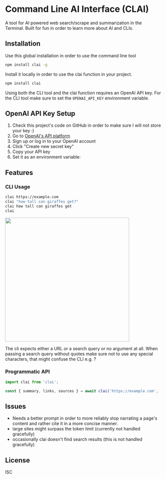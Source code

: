 # Command Line AI Interface (CLAI)

A tool for AI powered web search/scrape and summarization in the Terminal.
Built for fun in order to learn more about AI and CLIs.

## Installation

Use this global installation in order to use the command line tool
```bash
npm install clai -g
```
Install it locally in order to use the clai function in your project.
```bash
npm install clai
```
Using both the CLI tool and the clai function requires an OpenAI API key. For the CLI tool make sure to set the `OPENAI_API_KEY` environment variable.

## OpenAI API Key Setup

1. Check this project's code on GitHub in order to make sure I will not store your key :)
2. Go to [OpenAI's API platform](https://platform.openai.com/api-keys)
3. Sign up or log in to your OpenAI account
4. Click "Create new secret key"
5. Copy your API key
6. Set it as an environment variable:


## Features
### CLI Usage
```bash
clai https://example.com
clai "how tall can giraffes get?"
clai how tall can giraffes get
clai
```
<img width="400" src="https://github.com/user-attachments/assets/002b3e05-5c77-4f4d-8aa3-ecb7412e9538" />

The cli expects either a URL or a search query or no argument at all.
When passing a search query without quotes make sure not to use any special characters, that might confuse the CLI e.g. ?

### Programmatic API
```ts
import clai from 'clai';

const { summary, links, sources } = await clai('https://example.com', 'your-openai-api-key');
```

## Issues
- Needs a better prompt in order to more reliably stop narrating a page's content and rather cite it in a more concise manner.
- large sites might surpass the token limit (currently not handled gracefully)
- occasionally clai doesn't find search results (this is not handled gracefully)

## License

ISC
